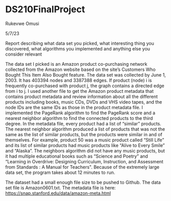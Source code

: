 # DS210FinalProject

Rukevwe Omusi

5/7/23

Report describing what data set you picked, what interesting thing you discovered, what algorithms you implemented and anything else you consider relevant 

The data set I picked is an Amazon product co-purchasing network collected from the Amazon website based on the site’s Customers Who Bought This Item Also Bought feature. 
The data set was collected by June 1, 2003. It has 403394 nodes and 3387388 edges. If product (node) i is frequently co-purchased with product j, the graph contains a 
directed edge from i to j. I used another file to get the Amazon product metadata that contains product metadata and review information about all the different products 
including books, music CDs, DVDs and VHS video tapes, and the node IDs are the same IDs as those in the product metadata file. 
I implemented the PageRank algorithm to find the PageRank score and a nearest neighbor algorithm to find the connected products to the third degree.
In the metadata file, every product had a list of “similar” products. The nearest neighbor algorithm produced a list of products that was not the same as the list of 
similar products, but the products were similar in and of themselves. For example, product 50 was a music product called “Still Life” and its list of similar products 
had music products like “Alive to Every Smile” and “Alaska”. The neighbors algorithm did not have any music products, but it had multiple educational books such as 
“Science and Poetry” and  “Learning in Overdrive: Designing Curriculum, Instruction, and Assessment from Standards : A Manual for Teachers".
Because of the extremely large data set, the program takes about 12 minutes to run.

The dataset had a small enough file size to be pushed to Github. The data set file is Amazon0601.txt. The metadata file is here: https://snap.stanford.edu/data/amazon-meta.html 


